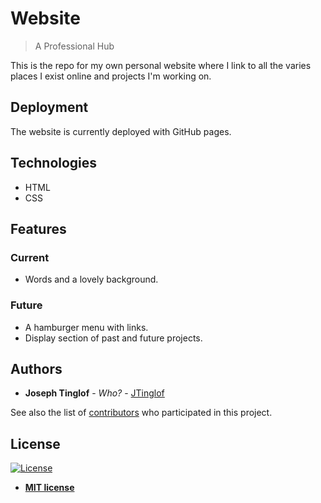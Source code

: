 # Website

> A Professional Hub 

This is the repo for my own personal website where I link to all the varies places I exist online and projects I'm working on. 

## Deployment

The website is currently deployed with GitHub pages.

## Technologies 

* HTML
* CSS

## Features

### Current 

* Words and a lovely background. 

### Future

* A hamburger menu with links.
* Display section of past and future projects.

## Authors

* **Joseph Tinglof** - *Who?* - [JTinglof](https://github.com/JTinglof)

See also the list of [contributors](https://github.com/your/project/contributors) who participated in this project.

## License

[![License](http://img.shields.io/:license-mit-blue.svg?style=flat-square)](http://badges.mit-license.org)

- **[MIT license](http://opensource.org/licenses/mit-license.php)**
